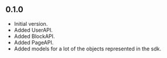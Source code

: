<!-- markdownlint-disable -->
## 0.1.0

- Initial version.
- Added UserAPI.
- Added BlockAPI.
- Added PageAPI.
- Added models for a lot of the objects represented in the sdk.